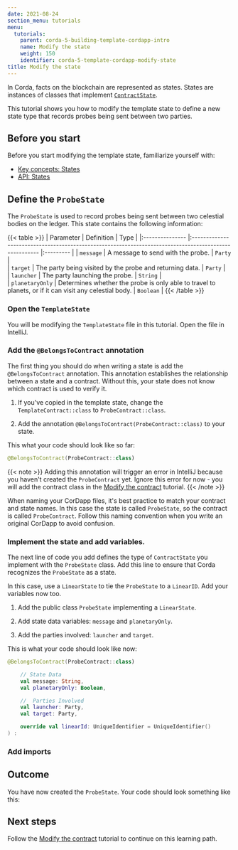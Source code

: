 ```yaml
---
date: 2021-08-24
section_menu: tutorials
menu:
  tutorials:
    parent: corda-5-building-template-cordapp-intro
    name: Modify the state
    weight: 150
    identifier: corda-5-template-cordapp-modify-state
title: Modify the state
---
```


In Corda, facts on the blockchain are represented as states. States are instances of classes that implement [`ContractState`](https://docs.corda.net/docs/corda-os/4.8/api-states.html#contractstate).  

This tutorial shows you how to modify the template state to define a new state type that records probes being sent between two parties.

## Before you start

Before you start modifying the template state, familiarize yourself with:

* [Key concepts: States](XXX)
* [API: States](https://docs.corda.net/docs/corda-os/4.8/api-states.html#contractstate)

<!-- In some places I'm adding full links to 4.8 docs. These must be replaced with relative links before release, but I wanted to note the pages for now.  -->

## Define the `ProbeState`

The `ProbeState` is used to record probes being sent between two celestial bodies on the ledger. This state contains the following information:

{{< table >}}
| Parameter       | Definition                                                                                             | Type      |
|:--------------- |:------------------------------------------------------------------------------------------------------ |:--------- |
| `message`       | A message to send with the probe.                                                                      | `Party`  |    
| `target`        | The party being visited by the probe and returning data.                                               | `Party`  |  
| `launcher`      | The party launching the probe.                                                                         | `String`  |  
| `planetaryOnly` | Determines whether the probe is only able to travel to planets, or if it can visit any celestial body. | `Boolean` |
{{< /table >}}

### Open the `TemplateState`

You will be modifying the `TemplateState` file in this tutorial. Open the file in IntelliJ.

<!-- Explain in small chunks, with code snippets in each section, how to define the state. I'm following the general steps from 4.8, but I don't think all of these things are present in the `ProbeState`. -->

### Add the `@BelongsToContract` annotation

The first thing you should do when writing a state is add the `@BelongsToContract` annotation. This annotation establishes the relationship between a state and a contract. Without this, your state does not know which contract is used to verify it.

1. If you've copied in the template state, change the `TemplateContract::class` to `ProbeContract::class`.

2. Add the annotation `@BelongsToContract(ProbeContract::class)` to your state.

This what your code should look like so far:

```kotlin
@BelongsToContract(ProbeContract::class)
```

{{< note >}}
Adding this annotation will trigger an error in IntelliJ because you haven't created the `ProbeContract` yet. Ignore this error for now - you will add the contract class in the [Modify the contract](modify-contract.md) tutorial.
{{< /note >}}

When naming your CorDapp files, it's best practice to match your contract and state names. In this case the state is called `ProbeState`, so the contract is called `ProbeContract`. Follow this naming convention when you write an original CorDapp to avoid confusion.

### Implement the state and add variables.

The next line of code you add defines the type of `ContractState` you implement with the `ProbeState` class. Add this line to ensure that Corda recognizes the `ProbeState` as a state.

In this case, use a `LinearState` to tie the `ProbeState` to a `LinearID`. Add your variables now too.

1. Add the public class `ProbeState` implementing a `LinearState`.

2. Add state data variables: `message` and `planetaryOnly`.

3. Add the parties involved: `launcher` and `target`.

This is what your code should look like now:

```kotlin
@BelongsToContract(ProbeContract::class)

    // State Data
    val message: String,
    val planetaryOnly: Boolean,

    //  Parties Involved
    val launcher: Party,
    val target: Party,

    override val linearId: UniqueIdentifier = UniqueIdentifier()
) :
```

### Add imports

## Outcome

You have now created the `ProbeState`. Your code should look something like this:

<!-- Insert code sample.-->

## Next steps

Follow the [Modify the contract](modify-contract.md) tutorial to continue on this learning path.
